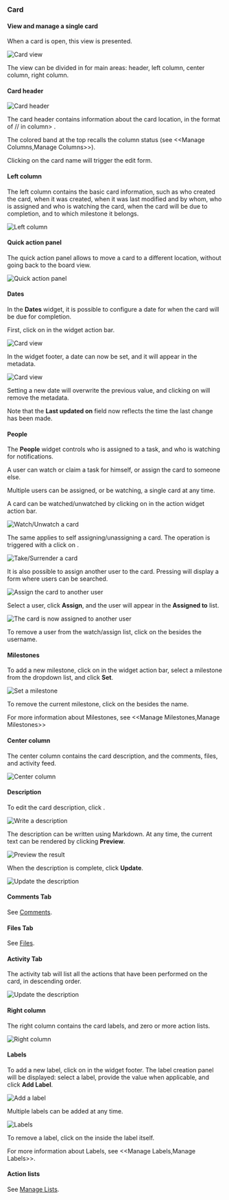 ### Card

#### View and manage a single card

When a card is open, this view is presented.

<img class="pure-img" src="{{relativeRootPath}}/images/en/c04_card_metadata_view.png" alt="Card view">

The view can be divided in for main areas: header, left column, center column, right column.

#### Card header

<img class="pure-img" src="{{relativeRootPath}}/images/en/c04_card_metadata_header.png" alt="Card header">

The card header contains information about the card location, in the format of <project>/<board>/<shortname> in column> <column>.

The colored band at the top recalls the column status (see <<Manage Columns,Manage Columns>>).

Clicking on the card name will trigger the edit form.

#### Left column

The left column contains the basic card information, such as who created the card, when it was created, when it was last modified and by whom, who is assigned and who is watching the card, when the card will be due to completion, and to which milestone it belongs.

<img class="pure-img" src="{{relativeRootPath}}/images/en/c04_card_metadata_left-column.png" alt="Left column">

#### Quick action panel

The quick action panel allows to move a card to a different location, without going back to the board view.

<img class="pure-img" src="{{relativeRootPath}}/images/en/c04_card_metadata_quick-action-panel.png" alt="Quick action panel">

#### Dates

In the **Dates** widget, it is possible to configure a date for when the card will be due for completion.

First, click on <i class="fa fa-calendar"></i> in the widget action bar.

<img class="pure-img" src="{{relativeRootPath}}/images/en/c04_card_metadata_dates-01.png" alt="Card view">

In the widget footer, a date can now be set, and it will appear in the metadata.

<img class="pure-img" src="{{relativeRootPath}}/images/en/c04_card_metadata_dates-02.png" alt="Card view">

Setting a new date will overwrite the previous value, and clicking on <i class="fa fa-times"></i> will remove the metadata.

Note that the **Last updated on** field now reflects the time the last change has been made.

#### People

The **People** widget controls who is assigned to a task, and who is watching for notifications.

A user can watch or claim a task for himself, or assign the card to someone else.

Multiple users can be assigned, or be watching, a single card at any time.

A card can be watched/unwatched by clicking on <i class="fa fa-eye"></i> in the action widget action bar.

<img class="pure-img" src="{{relativeRootPath}}/images/en/c04_card_metadata_people-watch-unwatch.png" alt="Watch/Unwatch a card">

The same applies to self assigning/unassigning a card. The operation is triggered with a click on <i class="fa fa-hand-o-up"></i>.

<img class="pure-img" src="{{relativeRootPath}}/images/en/c04_card_metadata_people-self-assign.png" alt="Take/Surrender a card">

It is also possible to assign another user to the card. Pressing <i class="fa fa-user"></i> will display a form where users can be searched.

<img class="pure-img" src="{{relativeRootPath}}/images/en/c04_card_metadata_people-assign.png" alt="Assign the card to another user">

Select a user, click **Assign**, and the user will appear in the **Assigned to** list.

<img class="pure-img" src="{{relativeRootPath}}/images/en/c04_card_metadata_people-assigned.png" alt="The card is now assigned to another user">

To remove a user from the watch/assign list, click on the <i class="fa fa-times"></i> besides the username.

#### Milestones

To add a new milestone, click on <i class="fa fa-plus"></i> in the widget action bar, select a milestone from the dropdown list, and click **Set**.

<img class="pure-img" src="{{relativeRootPath}}/images/en/c04_card_metadata_milestones-set.png" alt="Set a milestone">

To remove the current milestone, click on the <i class="fa fa-times"></i> besides the name.

For more information about Milestones, see <<Manage Milestones,Manage Milestones>>

#### Center column

The center column contains the card description, and the comments, files, and activity feed.

<img class="pure-img" src="{{relativeRootPath}}/images/en/c04_card_metadata_center-column.png" alt="Center column">

#### Description

To edit the card description, click <i class="fa fa-pencil"></i>.

<img class="pure-img" src="{{relativeRootPath}}/images/en/c04_card_metadata_description-write.png" alt="Write a description">

The description can be written using Markdown. At any time, the current text can be rendered by clicking **Preview**.

<img class="pure-img" src="{{relativeRootPath}}/images/en/c04_card_metadata_description-preview.png" alt="Preview the result">

When the description is complete, click **Update**.

<img class="pure-img" src="{{relativeRootPath}}/images/en/c04_card_metadata_description-done.png" alt="Update the description">

#### Comments Tab

See <a href="{{relativeRootPath}}/04-user-manual/04-04-card/04-04-03-comments.html#comments">Comments</a>.

#### Files Tab

See <a href="{{relativeRootPath}}/04-user-manual/04-04-card/04-04-04-files.html#files">Files</a>.

#### Activity Tab

The activity tab will list all the actions that have been performed on the card, in descending order.

<img class="pure-img" src="{{relativeRootPath}}/images/en/c04_card_metadata_activity.png" alt="Update the description">

#### Right column

The right column contains the card labels, and zero or more action lists.

<img class="pure-img" src="{{relativeRootPath}}/images/en/c04_card_metadata_right-column.png" alt="Right column">

#### Labels

To add a new label, click on <i class="fa fa-plus"></i> in the widget footer. The label creation panel will be displayed: select a label, provide the value when applicable, and click **Add Label**.

<img class="pure-img" src="{{relativeRootPath}}/images/en/c04_card_metadata_add-label.png" alt="Add a label">

Multiple labels can be added at any time.

<img class="pure-img" src="{{relativeRootPath}}/images/en/c04_card_metadata_labels.png" alt="Labels">

To remove a label, click on the <i class="fa fa-times"></i> inside the label itself.

For more information about Labels, see <<Manage Labels,Manage Labels>>.

#### Action lists

See <a href="{{relativeRootPath}}/04-04-card/04-04-05-manage-lists.html#manage-lists">Manage Lists</a>.